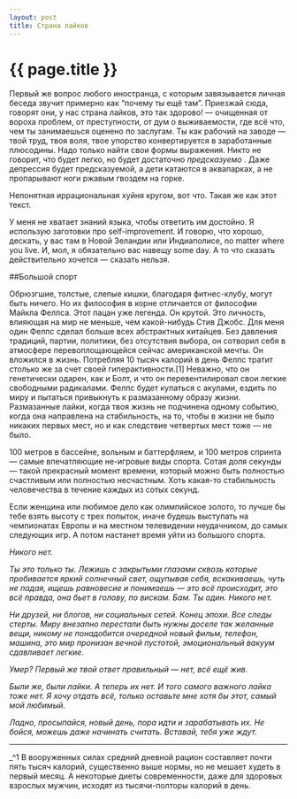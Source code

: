 ```yaml
---
layout: post
title: Страна лайков
---
```

# {{ page.title }}

Первый же вопрос любого иностранца, с которым завязывается личная беседа звучит примерно как “почему ты ещё там”. Приезжай сюда, говорят они, у нас страна лайков, это так здорово! — очищенная от вороха проблем, от преступности, от дум о выживаемости, где всё что, чем ты занимаешься оценено по заслугам. Ты как рабочий на заводе — твой труд, твоя воля, твое упорство конвертируется в заработанные плюсодины. Надо только найти свои формы выражения. Никто не говорит, что будет легко, но будет достаточно _предсказуемо_ . Даже депрессия будет предсказуемой, а дети катаются в аквапарках, а не пропарывают ноги ржавым гвоздем на горке.

Непонятная иррациональная хуйня кругом, вот что. Такая же как этот текст.

У меня не хватает знаний языка, чтобы ответить им достойно. Я использую заготовки про self-improvement. И говорю, что хорошо, дескать, у вас там в Новой Зеландии или Индиаполисе, no matter where you live. И, мол, я обязательно вас навещу some day. А то что сказать действительно хочется — сказать нельзя.

##Большой спорт

Обрюзгшие, толстые, слепые кишки, благодаря фитнес-клубу, могут быть ничего. Но их философия в корне отличается от философии Майкла Фелпса. Этот пацан уже легенда. Он крутой. Это личность, влияющая на мир не меньше, чем какой-нибудь Стив Джобс. Для меня один Фелпс сделал больше всех абстрактных китайцев. Без давления традиций, партии, политики, без отсутствия выбора, он сотворил себя в атмосфере перевоплощающейся сейчас американской мечты. Он вложился в жизнь. Потребляя 10 тысяч калорий в день Фелпс тратит столько же за счет своей гиперактивности.[1] Неважно, что он генетически одарен, как и Болт, и что он перевентилировал свои легкие свободными радикалами. Фелпс будет купаться с акулами, ездить по миру и пытаться привыкнуть к размазанному образу жизни. Размазанные лайки, когда твоя жизнь не подчинена одному событию, когда она направлена на стабильность, на то, чтобы в жизни не было никаких первых мест, но и как следствие четвертых мест тоже — не было.

100 метров в бассейне, вольным и баттерфляем, и 100 метров спринта — самые впечатляющие не-игровые виды спорта. Сотая доля секунды — такой прекрасный момент времени, который можно быть полностью счастливым или полностью несчастным. Хоть какая-то стабильность человечества в течение каждых из сотых секунд. 

Если женщина или любимое дело как олимпийское золото, то лучше бы тебе взять высоту с трех попыток, иначе будешь выступать на чемпионатах Европы и на местном телевидении неудачником, до самых следующих игр. А потом настанет время уйти из большого спорта.

<i>Никого нет.

Ты это только ты. Лежишь с закрытыми глазами сквозь которые пробивается яркий солнечный свет, ощупывая себя, вскакиваешь, чуть не падая, ищешь равновесие и понимаешь — это всё происходит, это всё правда, она бьет в голову, по вискам. Бам. Ты один. Никого нет.

Ни друзей, ни блогов, ни социальных сетей. Конец эпохи. Все следы стерты. Миру внезапно перестали быть нужны доселе так желанные вещи, никому не понадобится очередной новый фильм, телефон, машина, это мир пронизан вечной пустотой, эмоциональный вакуум сдавливает легкие. 

Умер? Первый же твой ответ правильный — нет, всё ещё жив.

Были же, были лайки. А теперь их нет. И того самого важного лайка тоже нет. Я хочу отдать всё, только оставьте мне хотя бы этот, самый мой любимый.

Ладно, просыпайся, новый день, пора идти и зарабатывать их. Не бойся, можешь даже начинать считать. Вставай, тебя уже ждут.
</i>

***

 _^1  В вооруженных силах средний дневной рацион составляет почти пять тысяч калорий, существенно выше нормы, но не мешает худеть в первый месяц. А некоторые диеты современности, даже для здоровых взрослых мужчин, исходят из тысячи-полторы калорий в день.

